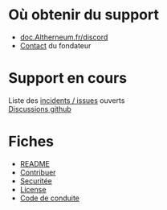 # Où obtenir du support
- [doc.Altherneum.fr/discord](https://doc.Altherneum.fr/discord)
- [Contact](https://doc.Altherneum.fr/admin/contact) du fondateur

# Support en cours
Liste des [incidents / issues](https://doc.Altherneum.fr/github/issues) ouverts  
[Discussions github](https://github.com/orgs/Altherneum/discussions)

# Fiches
- [README](https://doc.Altherneum.fr/github/readme.html)
- [Contribuer](https://doc.Altherneum.fr/github/contribuer.html)
- [Securitée](https://doc.Altherneum.fr/github/security.html)
- [License](https://doc.Altherneum.fr/github/license.html)
- [Code de conduite](https://doc.Altherneum.fr/github/code_of_conduct.html)
